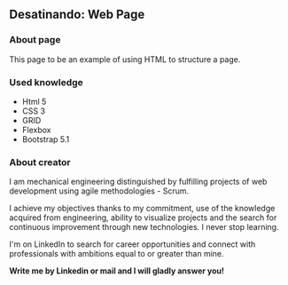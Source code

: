 ## Desatinando: Web Page

### About page
This page to be an example of using HTML to structure a page.

### Used knowledge
- Html 5
- CSS 3
- GRID
- Flexbox
- Bootstrap 5.1


### About creator

I am mechanical engineering distinguished by fulfilling projects of web development using agile methodologies - Scrum.

I achieve my objectives thanks to my commitment, use of the knowledge acquired from engineering, ability to visualize projects and the search for continuous improvement through new technologies. I never stop learning.

I'm on LinkedIn to search for career opportunities and connect with professionals with ambitions equal to or greater than mine.

__Write me by Linkedin or mail and I will gladly answer you!__
